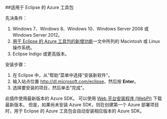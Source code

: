 ##<a name="azure-toolkit-for-eclipse"></a>适用于 Eclipse 的 Azure 工具包

先决条件：

1. Windows 7、Windows 8、Windows 10、Windows Server 2008 或 Windows Server 2012。
2. [用于 Eclipse 的 Azure 工具包的新增功能]一文中所列的 Macintosh 或 Linux 操作系统。
2. Eclipse Indigo 或更高版本。

安装步骤：

1. 在 Eclipse 中，从“帮助”菜单中选择“安装新软件”。
2. 输入站点位置 <http://dl.microsoft.com/eclipse>，然后按 **Enter**。
3. 选择要安装的项目，然后单击“完成”。

此插件使用最新版本的 Azure SDK。 可以使用 [Web 平台安装程序 (WebPI)] 下载最新版本。 但是，如果尚未安装 Azure SDK，则在创建第一个 Azure 部署项目时，用于 Eclipse 的 Azure 工具包会自动安装相应版本的 Azure SDK。

<!-- URL List -->

[用于 Eclipse 的 Azure 工具包的新增功能]: http://go.microsoft.com/fwlink/?LinkId=690333

[Web 平台安装程序 (WebPI)]: http://go.microsoft.com/fwlink/?LinkID=252838